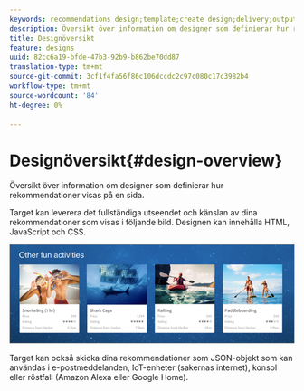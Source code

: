 ```yaml
---
keywords: recommendations design;template;create design;delivery;output
description: Översikt över information om designer som definierar hur rekommendationer visas på en sida.
title: Designöversikt
feature: designs
uuid: 82cc6a19-bfde-47b3-92b9-b862be70dd87
translation-type: tm+mt
source-git-commit: 3cf1f4fa56f86c106dccdc2c97c080c17c3982b4
workflow-type: tm+mt
source-wordcount: '84'
ht-degree: 0%

---
```



# Designöversikt{#design-overview}

Översikt över information om designer som definierar hur rekommendationer visas på en sida.

Target kan leverera det fullständiga utseendet och känslan av dina rekommendationer som visas i följande bild. Designen kan innehålla HTML, JavaScript och CSS.

![](assets/velocity_example.png)

Target kan också skicka dina rekommendationer som JSON-objekt som kan användas i e-postmeddelanden, IoT-enheter (sakernas internet), konsol eller röstfall (Amazon Alexa eller Google Home).